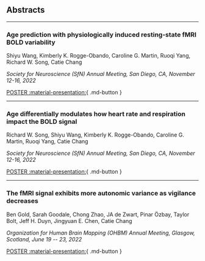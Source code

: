 ## Abstracts

---

<h3>Age prediction with physiologically induced resting-state fMRI BOLD variability</h3>

<p>Shiyu Wang, Kimberly K. Rogge-Obando, Caroline G. Martin, Ruoqi Yang, Richard W. Song, Catie Chang</p>
  
*<p>Society for Neuroscience (SfN) Annual Meeting, San Diego, CA, November 12-16, 2022</p>*

[POSTER :material-presentation:](https://github.com/neurdylab/physai/blob/main/docs/assets/posters/SfN2022_Shiyu.pdf){ .md-button }

---

<h3>Age differentially modulates how heart rate and respiration impact the BOLD signal</h3>

<p>Richard W. Song, Shiyu Wang, Kimberly K. Rogge-Obando, Caroline G. Martin, Ruoqi Yang, Catie Chang</p>
  
*<p>Society for Neuroscience (SfN) Annual Meeting, San Diego, CA, November 12-16, 2022</p>*

[POSTER :material-presentation:](#){ .md-button }

---

<h3>The fMRI signal exhibits more autonomic variance as vigilance decreases</h3>

<p>Ben Gold, Sarah Goodale, Chong Zhao, JA de Zwart, Pinar Özbay, Taylor Bolt, Jeff H. Duyn, Jingyuan E. Chen, Catie Chang</p>
  
*<p>Organization for Human Brain Mapping (OHBM) Annual Meeting, Glasgow, Scotland, June 19 -- 23, 2022</p>*

[POSTER :material-presentation:](#){ .md-button }